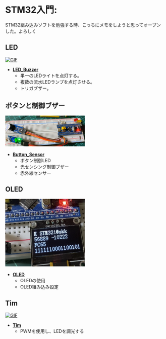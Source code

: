 # **STM32入門**:  
STM32組み込みソフトを勉強する時、こっちにメモをしようと思ってオープンした。よろしく

## LED
<a href="https://github.com/soukenki/Embedded_Software/blob/main/STM32F103C8T6/LED_Buzzer/LED.gif"><img alt="GIF" src="https://github.com/soukenki/Embedded_Software/blob/main/STM32F103C8T6/LED_Buzzer/LED.gif?raw=true"/>

   - [**LED_Buzzer**](https://github.com/soukenki/Embedded_Software/tree/main/STM32F103C8T6/LED_Buzzer)  
      - 単一のLEDライトを点灯する。
      - 複数の流水LEDランプを点灯させる。
      - トリガブザー。
	  

## ボタンと制御ブザー　
<a href="/STM32F103C8T6/Button_Sensor/Button_Sensor.jpg"><img src="/STM32F103C8T6/Button_Sensor/Button_Sensor.jpg" width="50%"></img>  
  
   - [**Button_Sensor**](https://github.com/soukenki/Embedded_Software/tree/main/STM32F103C8T6/Button_Sensor)  
      - ボタン制御LED
      - 光センシング制御ブザー
      - 赤外線センサー

## OLED
<a href="/STM32F103C8T6/OLED/testOLED.jpg"><img src="/STM32F103C8T6/OLED/testOLED.jpg" width="50%"></img>  
  
   - [**OLED**](https://github.com/soukenki/Embedded_Software/tree/main/STM32F103C8T6/OLED)  
      - OLEDの使用
      - OLED組み込み設定

## Tim
<a href="https://github.com/soukenki/Embedded_Software/blob/main/STM32F103C8T6/Tim/ControlLED_PWM.gif"><img alt="GIF" src="https://github.com/soukenki/Embedded_Software/blob/main/STM32F103C8T6/Tim/ControlLED_PWM.gif?raw=true"/>

   - [**Tim**](https://github.com/soukenki/Embedded_Software/tree/main/STM32F103C8T6/Tim) 
      - PWMを使用し、LEDを調光する
		
<!---
STM32的手册
--->

